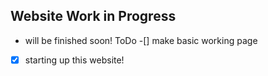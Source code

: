 ## Website Work in Progress
- will be finished soon!
ToDo
-[] make basic working page
-[x] starting up this website!
